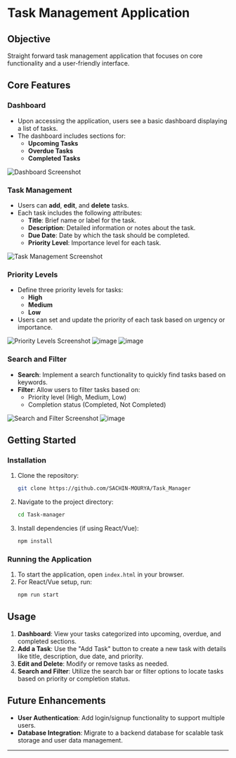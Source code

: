 
# Task Management Application

## Objective

Straight forward task management application that focuses on core functionality and a user-friendly interface.

## Core Features

### Dashboard
- Upon accessing the application, users see a basic dashboard displaying a list of tasks.
- The dashboard includes sections for:
  - **Upcoming Tasks**
  - **Overdue Tasks**
  - **Completed Tasks**

![Dashboard Screenshot](https://github.com/user-attachments/assets/cd80fb1f-f9a1-4855-96f9-d8aa30b296eb)

### Task Management
- Users can **add**, **edit**, and **delete** tasks.
- Each task includes the following attributes:
  - **Title**: Brief name or label for the task.
  - **Description**: Detailed information or notes about the task.
  - **Due Date**: Date by which the task should be completed.
  - **Priority Level**: Importance level for each task.

![Task Management Screenshot](https://github.com/user-attachments/assets/7e8c1fee-5064-4366-86f3-237dcbcd503a)
### Priority Levels
- Define three priority levels for tasks:
  - **High**
  - **Medium**
  - **Low**
- Users can set and update the priority of each task based on urgency or importance.

![Priority Levels Screenshot](https://github.com/user-attachments/assets/a11f89eb-314b-473d-873b-360576ef70bc)
![image](https://github.com/user-attachments/assets/2fcf610b-d0f2-41e6-a6ae-5edae5fa2a45)
![image](https://github.com/user-attachments/assets/c71411ce-9bbe-4eeb-8124-df8ddc927312)
### Search and Filter
- **Search**: Implement a search functionality to quickly find tasks based on keywords.
- **Filter**: Allow users to filter tasks based on:
  - Priority level (High, Medium, Low)
  - Completion status (Completed, Not Completed)

![Search and Filter Screenshot](https://github.com/user-attachments/assets/1348b214-1392-4842-b93f-2254acd2d9c0)
![image](https://github.com/user-attachments/assets/7f7a96d3-8657-4b93-9550-fa76149aee9b)

## Getting Started

### Installation
1. Clone the repository:
   ```bash
   git clone https://github.com/SACHIN-MOURYA/Task_Manager
   ```
2. Navigate to the project directory:
   ```bash
   cd Task-manager
   ```
3. Install dependencies (if using React/Vue):
   ```bash
   npm install
   ```

### Running the Application
1. To start the application, open `index.html` in your browser.
2. For React/Vue setup, run:
   ```bash
   npm run start
   ```

## Usage

1. **Dashboard**: View your tasks categorized into upcoming, overdue, and completed sections.
2. **Add a Task**: Use the "Add Task" button to create a new task with details like title, description, due date, and priority.
3. **Edit and Delete**: Modify or remove tasks as needed.
4. **Search and Filter**: Utilize the search bar or filter options to locate tasks based on priority or completion status.

## Future Enhancements

- **User Authentication**: Add login/signup functionality to support multiple users.
- **Database Integration**: Migrate to a backend database for scalable task storage and user data management.


---

